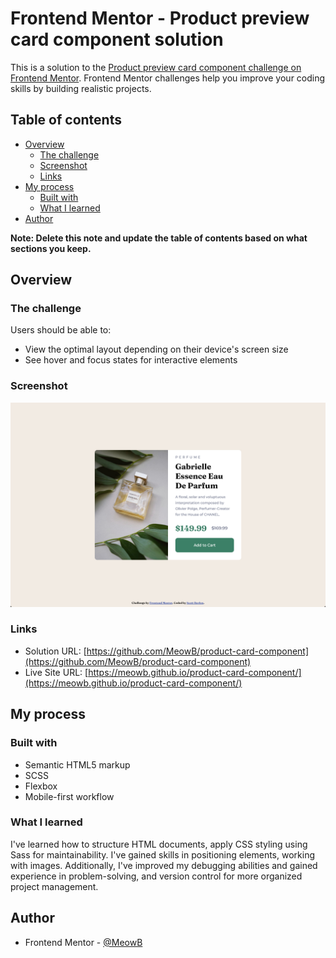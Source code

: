 # Frontend Mentor - Product preview card component solution

This is a solution to the [Product preview card component challenge on Frontend Mentor](https://www.frontendmentor.io/challenges/product-preview-card-component-GO7UmttRfa). Frontend Mentor challenges help you improve your coding skills by building realistic projects. 

## Table of contents

- [Overview](#overview)
  - [The challenge](#the-challenge)
  - [Screenshot](#screenshot)
  - [Links](#links)
- [My process](#my-process)
  - [Built with](#built-with)
  - [What I learned](#what-i-learned)
- [Author](#author)

**Note: Delete this note and update the table of contents based on what sections you keep.**

## Overview

### The challenge

Users should be able to:

- View the optimal layout depending on their device's screen size
- See hover and focus states for interactive elements

### Screenshot

![](./screenshot.png)

### Links

- Solution URL: [https://github.com/MeowB/product-card-component](https://github.com/MeowB/product-card-component)
- Live Site URL: [https://meowb.github.io/product-card-component/](https://meowb.github.io/product-card-component/)

## My process

### Built with

- Semantic HTML5 markup
- SCSS
- Flexbox
- Mobile-first workflow

### What I learned

I've learned how to structure HTML documents, apply CSS styling using Sass for maintainability. I've gained skills in positioning elements, working with images. Additionally, I've improved my debugging abilities and gained experience in problem-solving, and version control for more organized project management.

## Author

- Frontend Mentor - [@MeowB](https://www.frontendmentor.io/profile/MeowB)
